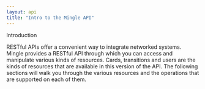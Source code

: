 ```yaml
---
layout: api
title: "Intro to the Mingle API"
---
```


Introduction

RESTful APIs offer a convenient way to integrate networked systems. Mingle provides a RESTful API through which you can access and manipulate various kinds of resources. Cards, transitions and users are the kinds of resources that are available in this version of the API. The following sections will walk you through the various resources and the operations that are supported on each of them.
